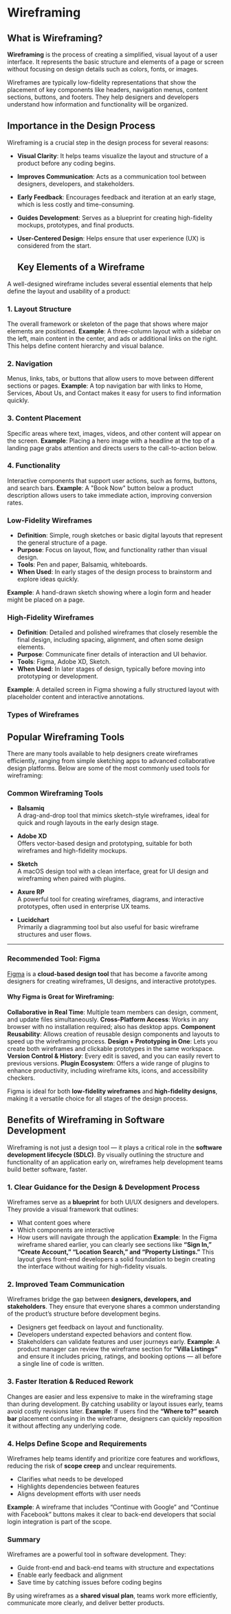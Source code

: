 # Wireframing
## What is Wireframing?

**Wireframing** is the process of creating a simplified, visual layout of a user interface. It represents the basic structure and elements of a page or screen without focusing on design details such as colors, fonts, or images.

Wireframes are typically low-fidelity representations that show the placement of key components like headers, navigation menus, content sections, buttons, and footers. They help designers and developers understand how information and functionality will be organized.

## Importance in the Design Process

Wireframing is a crucial step in the design process for several reasons:

- **Visual Clarity**: It helps teams visualize the layout and structure of a product before any coding begins.
- **Improves Communication**: Acts as a communication tool between designers, developers, and stakeholders.
- **Early Feedback**: Encourages feedback and iteration at an early stage, which is less costly and time-consuming.
- **Guides Development**: Serves as a blueprint for creating high-fidelity mockups, prototypes, and final products.
- **User-Centered Design**: Helps ensure that user experience (UX) is considered from the start.

  ## Key Elements of a Wireframe

A well-designed wireframe includes several essential elements that help define the layout and usability of a product:

### 1. **Layout Structure**
The overall framework or skeleton of the page that shows where major elements are positioned.
**Example**: A three-column layout with a sidebar on the left, main content in the center, and ads or additional links on the right. This helps define content hierarchy and visual balance.

### 2. **Navigation**
Menus, links, tabs, or buttons that allow users to move between different sections or pages.
**Example**: A top navigation bar with links to Home, Services, About Us, and Contact makes it easy for users to find information quickly.

### 3. **Content Placement**
Specific areas where text, images, videos, and other content will appear on the screen.
**Example**: Placing a hero image with a headline at the top of a landing page grabs attention and directs users to the call-to-action below.

### 4. **Functionality**
Interactive components that support user actions, such as forms, buttons, and search bars.
**Example**: A "Book Now" button below a product description allows users to take immediate action, improving conversion rates.

###  Low-Fidelity Wireframes

- **Definition**: Simple, rough sketches or basic digital layouts that represent the general structure of a page.
- **Purpose**: Focus on layout, flow, and functionality rather than visual design.
- **Tools**: Pen and paper, Balsamiq, whiteboards.
- **When Used**: In early stages of the design process to brainstorm and explore ideas quickly.

**Example**: A hand-drawn sketch showing where a login form and header might be placed on a page.



###  High-Fidelity Wireframes

- **Definition**: Detailed and polished wireframes that closely resemble the final design, including spacing, alignment, and often some design elements.
- **Purpose**: Communicate finer details of interaction and UI behavior.
- **Tools**: Figma, Adobe XD, Sketch.
- **When Used**: In later stages of design, typically before moving into prototyping or development.

**Example**: A detailed screen in Figma showing a fully structured layout with placeholder content and interactive annotations.

### Types of Wireframes

## Popular Wireframing Tools

There are many tools available to help designers create wireframes efficiently, ranging from simple sketching apps to advanced collaborative design platforms. Below are some of the most commonly used tools for wireframing:

###  Common Wireframing Tools

- **Balsamiq**  
  A drag-and-drop tool that mimics sketch-style wireframes, ideal for quick and rough layouts in the early design stage.

- **Adobe XD**  
  Offers vector-based design and prototyping, suitable for both wireframes and high-fidelity mockups.

- **Sketch**  
  A macOS design tool with a clean interface, great for UI design and wireframing when paired with plugins.

- **Axure RP**  
  A powerful tool for creating wireframes, diagrams, and interactive prototypes, often used in enterprise UX teams.

- **Lucidchart**  
  Primarily a diagramming tool but also useful for basic wireframe structures and user flows.

---

###  Recommended Tool: Figma

[Figma](https://www.figma.com) is a **cloud-based design tool** that has become a favorite among designers for creating wireframes, UI designs, and interactive prototypes.

#### Why Figma is Great for Wireframing:

  **Collaborative in Real Time**: Multiple team members can design, comment, and update files simultaneously.
  **Cross-Platform Access**: Works in any browser with no installation required; also has desktop apps.
  **Component Reusability**: Allows creation of reusable design components and layouts to speed up the wireframing process.
  **Design + Prototyping in One**: Lets you create both wireframes and clickable prototypes in the same workspace.
  **Version Control & History**: Every edit is saved, and you can easily revert to previous versions.
  **Plugin Ecosystem**: Offers a wide range of plugins to enhance productivity, including wireframe kits, icons, and accessibility checkers.

Figma is ideal for both **low-fidelity wireframes** and **high-fidelity designs**, making it a versatile choice for all stages of the design process.

## Benefits of Wireframing in Software Development

Wireframing is not just a design tool — it plays a critical role in the **software development lifecycle (SDLC)**. By visually outlining the structure and functionality of an application early on, wireframes help development teams build better software, faster.

###  1. Clear Guidance for the Design & Development Process

Wireframes serve as a **blueprint** for both UI/UX designers and developers. They provide a visual framework that outlines:

- What content goes where
- Which components are interactive
- How users will navigate through the application
**Example**: In the Figma wireframe shared earlier, you can clearly see sections like **“Sign In,” “Create Account,” “Location Search,” and “Property Listings.”** This layout gives front-end developers a solid foundation to begin creating the interface without waiting for high-fidelity visuals.



###  2. Improved Team Communication

Wireframes bridge the gap between **designers, developers, and stakeholders**. They ensure that everyone shares a common understanding of the product’s structure before development begins.

- Designers get feedback on layout and functionality.
- Developers understand expected behaviors and content flow.
- Stakeholders can validate features and user journeys early.
**Example**: A product manager can review the wireframe section for **“Villa Listings”** and ensure it includes pricing, ratings, and booking options — all before a single line of code is written.



###  3. Faster Iteration & Reduced Rework

Changes are easier and less expensive to make in the wireframing stage than during development. By catching usability or layout issues early, teams avoid costly revisions later.
**Example**: If users find the **“Where to?” search bar** placement confusing in the wireframe, designers can quickly reposition it without affecting any underlying code.



###  4. Helps Define Scope and Requirements

Wireframes help teams identify and prioritize core features and workflows, reducing the risk of **scope creep** and unclear requirements.

- Clarifies what needs to be developed
- Highlights dependencies between features
- Aligns development efforts with user needs

**Example**: A wireframe that includes “Continue with Google” and “Continue with Facebook” buttons makes it clear to back-end developers that social login integration is part of the scope.


###  Summary

Wireframes are a powerful tool in software development. They:

- Guide front-end and back-end teams with structure and expectations
- Enable early feedback and alignment
- Save time by catching issues before coding begins

By using wireframes as a **shared visual plan**, teams work more efficiently, communicate more clearly, and deliver better products.





